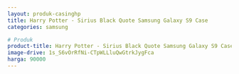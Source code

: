 ```yaml
---
layout: produk-casinghp
title: Harry Potter - Sirius Black Quote Samsung Galaxy S9 Case
categories: samsung

# Produk
product-title: Harry Potter - Sirius Black Quote Samsung Galaxy S9 Case
image-drive: 1s_S6vOrRfNi-CTpWLLluQwGtrkJygFca
harga: 90000
---
```

